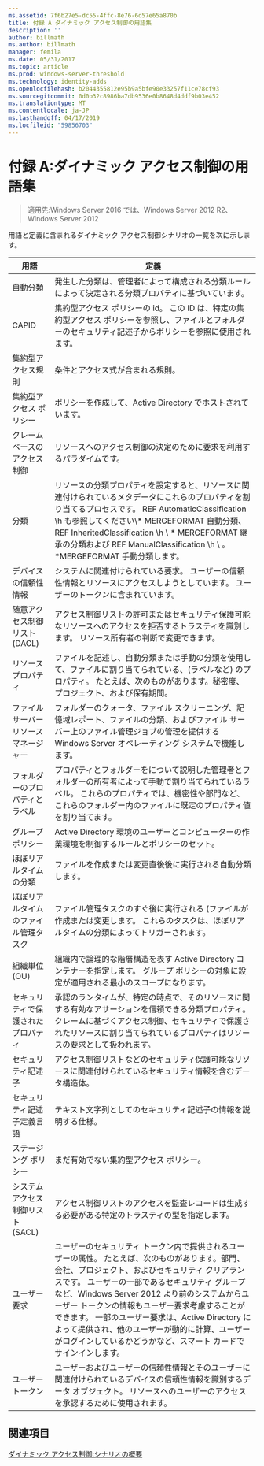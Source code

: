 ```yaml
---
ms.assetid: 7f6b27e5-dc55-4ffc-8e76-6d57e65a870b
title: 付録 A ダイナミック アクセス制御の用語集
description: ''
author: billmath
ms.author: billmath
manager: femila
ms.date: 05/31/2017
ms.topic: article
ms.prod: windows-server-threshold
ms.technology: identity-adds
ms.openlocfilehash: b2044355812e95b9a5bfe90e33257f11ce78cf93
ms.sourcegitcommit: 0d0b32c8986ba7db9536e0b8648d4ddf9b03e452
ms.translationtype: MT
ms.contentlocale: ja-JP
ms.lasthandoff: 04/17/2019
ms.locfileid: "59856703"
---
```

# <a name="appendix-a-dynamic-access-control-glossary"></a>付録 A:ダイナミック アクセス制御の用語集

>適用先:Windows Server 2016 では、Windows Server 2012 R2、Windows Server 2012

用語と定義に含まれるダイナミック アクセス制御シナリオの一覧を次に示します。  
  
|用語|定義|  
|--------|--------------|  
|自動分類|発生した分類は、管理者によって構成される分類ルールによって決定される分類プロパティに基づいています。|  
|CAPID|集約型アクセス ポリシーの id。 この ID は、特定の集約型アクセス ポリシーを参照し、ファイルとフォルダーのセキュリティ記述子からポリシーを参照に使用されます。|  
|集約型アクセス規則|条件とアクセス式が含まれる規則。|  
|集約型アクセス ポリシー|ポリシーを作成して、Active Directory でホストされています。|  
|クレーム ベースのアクセス制御|リソースへのアクセス制御の決定のために要求を利用するパラダイムです。|  
|分類|リソースの分類プロパティを設定すると、リソースに関連付けられているメタデータにこれらのプロパティを割り当てるプロセスです。 REF AutomaticClassification \h も参照してください\\* MERGEFORMAT 自動分類、REF InheritedClassification \h \\ \* MERGEFORMAT 継承の分類および REF ManualClassification \h \\ 。\*MERGEFORMAT 手動分類します。|  
|デバイスの信頼性情報|システムに関連付けられている要求。  ユーザーの信頼性情報とリソースにアクセスしようとしています。 ユーザーのトークンに含まれています。|  
|随意アクセス制御リスト (DACL)|アクセス制御リストの許可またはセキュリティ保護可能なリソースへのアクセスを拒否するトラスティを識別します。 リソース所有者の判断で変更できます。|  
|リソース プロパティ|ファイルを記述し、自動分類または手動の分類を使用して、ファイルに割り当てられている、(ラベルなど) のプロパティ。 たとえば、次のものがあります。秘密度、プロジェクト、および保有期間。|  
|ファイル サーバー リソース マネージャー|フォルダーのクォータ、ファイル スクリーニング、記憶域レポート、ファイルの分類、およびファイル サーバー上のファイル管理ジョブの管理を提供する Windows Server オペレーティング システムで機能します。|  
|フォルダーのプロパティとラベル|プロパティとフォルダーをについて説明した管理者とフォルダーの所有者によって手動で割り当てられているラベル。 これらのプロパティでは、機密性や部門など、これらのフォルダー内のファイルに既定のプロパティ値を割り当てます。|  
|グループ ポリシー|Active Directory 環境のユーザーとコンピューターの作業環境を制御するルールとポリシーのセット。|  
|ほぼリアルタイムの分類|ファイルを作成または変更直後後に実行される自動分類します。|  
|ほぼリアルタイムのファイル管理タスク|ファイル管理タスクのすぐ後に実行される (ファイルが作成または変更します。 これらのタスクは、ほぼリアルタイムの分類によってトリガーされます。|  
|組織単位 (OU)|組織内で論理的な階層構造を表す Active Directory コンテナーを指定します。 グループ ポリシーの対象に設定が適用される最小のスコープになります。|  
|セキュリティで保護されたプロパティ|承認のランタイムが、特定の時点で、そのリソースに関する有効なアサーションを信頼できる分類プロパティ。 クレームに基づくアクセス制御、セキュリティで保護されたリソースに割り当てられているプロパティはリソースの要求として扱われます。|  
|セキュリティ記述子|アクセス制御リストなどのセキュリティ保護可能なリソースに関連付けられているセキュリティ情報を含むデータ構造体。|  
|セキュリティ記述子定義言語|テキスト文字列としてのセキュリティ記述子の情報を説明する仕様。|  
|ステージング ポリシー|まだ有効でない集約型アクセス ポリシー。|  
|システム アクセス制御リスト (SACL)|アクセス制御リストのアクセスを監査レコードは生成する必要がある特定のトラスティの型を指定します。|  
|ユーザー要求|ユーザーのセキュリティ トークン内で提供されるユーザーの属性。 たとえば、次のものがあります。部門、会社、プロジェクト、およびセキュリティ クリアランスです。  ユーザーの一部であるセキュリティ グループなど、Windows Server 2012 より前のシステムからユーザー トークンの情報もユーザー要求考慮することができます。 一部のユーザー要求は、Active Directory によって提供され、他のユーザーが動的に計算、ユーザーがログインしているかどうかなど、スマート カードでサインインします。|  
|ユーザー トークン|ユーザーおよびユーザーの信頼性情報とそのユーザーに関連付けられているデバイスの信頼性情報を識別するデータ オブジェクト。 リソースへのユーザーのアクセスを承認するために使用されます。|  
  
## <a name="see-also"></a>関連項目  
[ダイナミック アクセス制御:シナリオの概要](Dynamic-Access-Control--Scenario-Overview.md)  
  


